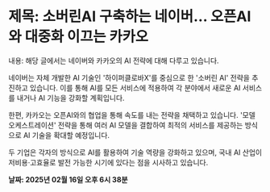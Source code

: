 # **제목: 소버린AI 구축하는 네이버… 오픈AI와 대중화 이끄는 카카오**

  내용: 해당 글에서는 네이버와 카카오의 AI 전략에 대해 다루고 있습니다.

네이버는 자체 개발한 AI 기술인 '하이퍼클로바X'를 중심으로 한 '소버린 AI' 전략을 추진하고 있습니다. 이를 통해 AI를 모든 서비스에 적용하여 각 분야에서 새로운 AI 서비스를 내거나 AI 기능을 강화할 계획입니다.

한편, 카카오는 오픈AI와의 협업을 통해 속도를 내는 전략을 채택하고 있습니다. '모델 오케스트레이션' 전략을 통해 여러 AI 모델을 결합하여 최적의 서비스를 제공하는 방식으로 AI 기술을 확대할 예정입니다.

두 기업은 각자의 방식으로 AI를 활용하여 기술 역량을 강화하고 있으며, 국내 AI 산업이 저비용·고효율로 발전 가능한 시기에 있다는 점을 시사하고 있습니다.

  **날짜: 2025년 02월 16일 오후 6시 38분**